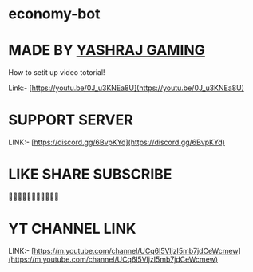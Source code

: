 # economy-bot
# MADE BY [YASHRAJ GAMING](https://m.youtube.com/channel/UCq6l5VljzI5mb7jdCeWcmew)
How to setit up video totorial!

Link:- [https://youtu.be/0J_u3KNEa8U](https://youtu.be/0J_u3KNEa8U)

# SUPPORT SERVER
LINK:- [https://discord.gg/6BvpKYd](https://discord.gg/6BvpKYd)

# LIKE SHARE SUBSCRIBE
🎃🎃🎃🎃🎃🎃🎃🎃🎃🎃🎃
# YT CHANNEL LINK

LINK:- [https://m.youtube.com/channel/UCq6l5VljzI5mb7jdCeWcmew](https://m.youtube.com/channel/UCq6l5VljzI5mb7jdCeWcmew)
